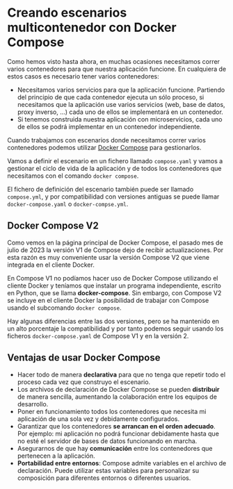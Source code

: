# Creando escenarios multicontenedor con Docker Compose

Como hemos visto hasta ahora, en muchas ocasiones necesitamos correr varios contenedores para que nuestra aplicación funcione. En cualquiera de estos casos es necesario tener varios contenedores:

* Necesitamos varios servicios para que la aplicación funcione. Partiendo del principio de que cada contenedor ejecuta un sólo proceso, si necesitamos que la aplicación use varios servicios (web, base de datos, proxy inverso, ...) cada uno de ellos se implementará en un contenedor.
* Si tenemos construida nuestra aplicación con microservicios, cada uno de ellos se podrá implementar en un contenedor independiente.

Cuando trabajamos con escenarios donde necesitamos correr varios contenedores podemos utilizar [Docker Compose](https://docs.docker.com/compose/) para gestionarlos.

Vamos a definir el escenario en un fichero llamado `compose.yaml` y vamos a gestionar el ciclo de vida de la aplicación y de todos los contenedores que necesitamos con el comando `docker compose`.

El fichero de definición del escenario también puede ser llamado `compose.yml`, y por compatibilidad con versiones antiguas se puede llamar `docker-compose.yaml` o `docker-compse.yml`.

## Docker Compose V2

Como vemos en la página principal de Docker Compose, el pasado mes de julio de 2023 la versión V1 de Compose dejo de recibir actualizaciones. Por esta razón es muy conveniente usar la versión Compose V2 que viene integrada en el cliente Docker.

En Compose V1 no podíamos hacer uso de Docker Compose utilizando el cliente Docker y teníamos que instalar un programa independiente, escrito en Python, que se llama **docker-compose**. Sin embargo, con Compose V2 se incluye en el cliente Docker la posibilidad de trabajar con Compose usando el subcomando `docker compose`.

Hay algunas diferencias entre las dos versiones, pero se ha mantenido en un alto porcentaje la compatibilidad y por tanto podemos seguir usando los ficheros `docker-compose.yaml` de Compose V1 y en la versión 2.

## Ventajas de usar Docker Compose

* Hacer todo de manera **declarativa** para que no tenga que repetir todo el proceso cada vez que construyo el escenario.
* Los archivos de declaración de Docker Compose se pueden **distribuir** de manera sencilla, aumentando la colaboración entre los equipos de desarrollo.
* Poner en funcionamiento todos los contenedores que necesita mi aplicación de una sola vez y debidamente configurados.
* Garantizar que los contenedores **se arrancan en el orden adecuado**. Por ejemplo: mi aplicación no podrá funcionar debidamente hasta que no esté el servidor de bases de datos funcionando en marcha.
* Asegurarnos de que hay **comunicación** entre los contenedores que pertenecen a la aplicación.
* **Portabilidad entre entornos**: Compose admite variables en el archivo de declaración. Puede utilizar estas variables para personalizar su composición para diferentes entornos o diferentes usuarios.